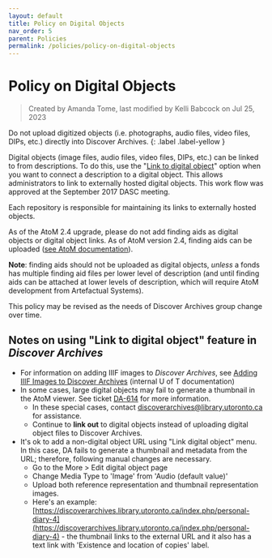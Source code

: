 ```yaml
---
layout: default
title: Policy on Digital Objects
nav_order: 5
parent: Policies
permalink: /policies/policy-on-digital-objects
---
```


# Policy on Digital Objects
> Created by Amanda Tome, last modified by Kelli Babcock on Jul 25, 2023

Do not upload digitized objects (i.e. photographs, audio files, video files, DIPs, etc.) directly into Discover Archives.
{: .label .label-yellow }

Digital objects (image files, audio files, video files, DIPs, etc.) can be linked to from descriptions. To do this, use the "[Link to digital object](https://www.accesstomemory.org/en/docs/latest/user-manual/import-export/upload-digital-object/#link-a-single-digital-object-to-an-archival-description)" option when you want to connect a description to a digital object. This allows administrators to link to externally hosted digital objects. This work flow was approved at the September 2017 DASC meeting.

Each repository is responsible for maintaining its links to externally hosted objects.

As of the AtoM 2.4 upgrade, please do not add finding aids as digital objects or digital object links. As of AtoM version 2.4, finding aids can be uploaded ([see AtoM documentation](https://www.accesstomemory.org/en/docs/latest/user-manual/reports-printing/print-finding-aid/#print-finding-aids)). 

**Note**: finding aids should not be uploaded as digital objects, _unless_ a fonds has multiple finding aid files per lower level of description (and until finding aids can be attached at lower levels of description, which will require AtoM development from Artefactual Systems).

This policy may be revised as the needs of Discover Archives group change over time.

## Notes on using "Link to digital object" feature in *Discover Archives*

* For information on adding IIIF images to *Discover Archives*, see [Adding IIIF Images to Discover Archives](https://connect.library.utoronto.ca/display/DA/Adding+IIIF+Images+to+Discover+Archives) (internal U of T documentation)
* In some cases, large digital objects may fail to generate a thumbnail in the AtoM viewer. See ticket [DA-614](https://support.library.utoronto.ca/browse/DA-614) for more information.   
  * In these special cases, contact [discoverarchives@library.utoronto.ca](mailto:discoverarchives@library.utoronto.ca) for assistance. 
  * Continue to **link out** to digital objects instead of uploading digital object files to Discover Archives.
* It's ok to add a non-digital object URL using "Link digital object" menu. In this case, DA fails to generate a thumbnail and metadata from the URL; therefore, following manual changes are necessary.
  * Go to the More > Edit digital object page
  * Change Media Type to 'Image' from 'Audio (default value)'
  * Upload both reference representation and thumbnail representation images.
  * Here's an example: [https://discoverarchives.library.utoronto.ca/index.php/personal-diary-4](https://discoverarchives.library.utoronto.ca/index.php/personal-diary-4) - the thumbnail links to the external URL and it also has a text link with 'Existence and location of copies' label.